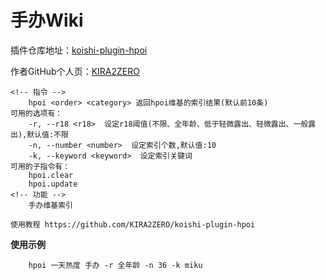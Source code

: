 # 手办Wiki

插件仓库地址：[koishi-plugin-hpoi](https://github.com/KIRA2ZERO/koishi-plugin-hpoi)

作者GitHub个人页：[KIRA2ZERO](https://github.com/KIRA2ZERO)

```
<!-- 指令 -->
    hpoi <order> <category> 返回hpoi维基的索引结果(默认前10条)
可用的选项有：
    -r, --r18 <r18>  设定r18阈值(不限、全年龄、低于轻微露出、轻微露出、一般露出),默认值:不限
    -n, --number <number>  设定索引个数,默认值:10
    -k, --keyword <keyword>  设定索引关键词
可用的子指令有：
    hpoi.clear  
    hpoi.update
<!-- 功能 -->
    手办维基索引

使用教程 https://github.com/KIRA2ZERO/koishi-plugin-hpoi
```

**使用示例**
```
    hpoi 一天热度 手办 -r 全年龄 -n 36 -k miku
```